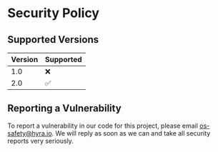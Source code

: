 # Security Policy

## Supported Versions

| Version | Supported          |
| ------- | ------------------ |
| 1.0     | :x: |
| 2.0     | :white_check_mark: |

## Reporting a Vulnerability

To report a vulnerability in our code for this project, please email [os-safety@hyra.io](mailto:os-safety@hyra.io). We will reply as soon as we can and take all security reports very seriously. 
